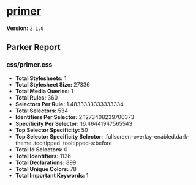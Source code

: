 # [primer]( http://primercss.io )

**Version:** `2.1.0`

## Parker Report

### css/primer.css

- **Total Stylesheets:** 1
- **Total Stylesheet Size:** 27336
- **Total Media Queries:** 1
- **Total Rules:** 360
- **Selectors Per Rule:** 1.4833333333333334
- **Total Selectors:** 534
- **Identifiers Per Selector:** 2.1273408239700373
- **Specificity Per Selector:** 16.46441947565543
- **Top Selector Specificity:** 50
- **Top Selector Specificity Selector:** .fullscreen-overlay-enabled.dark-theme .tooltipped .tooltipped-s:before
- **Total Id Selectors:** 0
- **Total Identifiers:** 1136
- **Total Declarations:** 899
- **Total Unique Colors:** 78
- **Total Important Keywords:** 1
